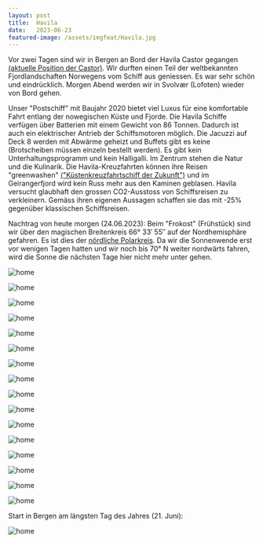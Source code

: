 ```yaml
---
layout: post
title:  Havila
date:   2023-06-23
featured-image: /assets/imgfeat/Havila.jpg
---
```


Vor zwei Tagen sind wir in Bergen an Bord der Havila Castor gegangen [(aktuelle Position der Castor)](https://www.barentswatch.no/arcticinfo/ais/257752000). Wir durften einen Teil der weltbekannten Fjordlandschaften Norwegens vom Schiff aus geniessen. Es war sehr schön und eindrücklich.
Morgen Abend werden wir in Svolvær (Lofoten) wieder von Bord gehen.

Unser "Postschiff" mit Baujahr 2020 bietet viel Luxus für eine komfortable Fahrt entlang der nowegischen Küste und Fjorde.
Die Havila Schiffe verfügen über Batterien mit einem Gewicht von 86 Tonnen. Dadurch ist auch ein elektrischer Antrieb der Schiffsmotoren möglich.
Die Jacuzzi auf Deck 8 werden mit Abwärme geheizt und Buffets gibt es keine (Brotscheiben müssen einzeln bestellt werden). Es gibt kein Unterhaltungsprogramm und kein Halligalli. Im Zentrum stehen die Natur und die Kulinarik.
Die Havila-Kreuzfahrten können ihre Reisen "greenwashen" [("Küstenkreuzfahrtschiff der Zukunft")](https://www.havilavoyages.com/de/die-schiffe/grune-schiffe) und im Geirangerfjord wird kein Russ mehr aus den Kaminen geblasen.
Havila versucht glaubhaft den grossen CO2-Ausstoss von Schiffsreisen zu verkleinern. Gemäss ihren eigenen Aussagen schaffen sie das mit -25% gegenüber klassischen Schiffsreisen.

Nachtrag von heute morgen (24.06.2023): Beim "Frokost" (Frühstück) sind wir über den magischen Breitenkreis 66° 33′ 55″ auf der Nordhemisphäre gefahren. Es ist dies der [nördliche Polarkreis](https://de.wikipedia.org/wiki/Polarkreis#/media/Datei:Arctic_circle.svg).
Da wir die Sonnenwende erst vor wenigen Tagen hatten und wir noch bis 70° N weiter nordwärts fahren, wird die Sonne die nächsten Tage hier nicht mehr unter gehen.


![home]({{site.baseurl}}/assets/img/42_Havila/havila_kystruten.jpg)

![home]({{site.baseurl}}/assets/img/42_Havila/fjord2.jpg)

![home]({{site.baseurl}}/assets/img/42_Havila/isbjorn.jpg)

![home]({{site.baseurl}}/assets/img/42_Havila/window1.jpg)

![home]({{site.baseurl}}/assets/img/42_Havila/fjord4.jpg)

![home]({{site.baseurl}}/assets/img/42_Havila/barentswatch.png)

![home]({{site.baseurl}}/assets/img/42_Havila/bow.jpg)

![home]({{site.baseurl}}/assets/img/42_Havila/fjord3.jpg)

![home]({{site.baseurl}}/assets/img/42_Havila/window2.jpg)

![home]({{site.baseurl}}/assets/img/42_Havila/post.jpg)

![home]({{site.baseurl}}/assets/img/42_Havila/Havila.jpg)

![home]({{site.baseurl}}/assets/img/42_Havila/seven_sisters.jpg)

![home]({{site.baseurl}}/assets/img/42_Havila/family.jpg)

![home]({{site.baseurl}}/assets/img/42_Havila/lighthouse.jpg)

![home]({{site.baseurl}}/assets/img/42_Havila/trondheim.jpg)

![home]({{site.baseurl}}/assets/img/42_Havila/geiranger.jpg)

Start in Bergen am längsten Tag des Jahres (21. Juni):

![home]({{site.baseurl}}/assets/img/42_Havila/Bergen_gif.gif)